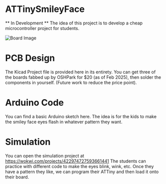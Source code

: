 # ATTinySmileyFace
** In Development **
The idea of this project is to develop a cheap microcontroller project for students. 

![Board Image](https://github.com/user-attachments/assets/f844fbcd-dcbe-4977-8950-2c885666a014)

# PCB Design
The Kicad Project file is provided here in its entirety. You can get three of the boards fabbed up by OSHPark for $20 (as of Feb 2025), then solder the components in yourself. (Future work to reduce the price point).

# Arduino Code
You can find a basic Arduino sketch here. The idea is for the kids to make the smiley face eyes flash in whatever pattern they want.

# Simulation
You can open the simulation project at https://wokwi.com/projects/422974727593661441
The students can practice with different code to make the eyes blink, wink, etc. Once they have a pattern they like, we can program their ATTiny and then load it onto their board.
